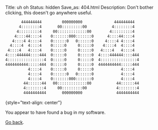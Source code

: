Title: uh oh
Status: hidden
Save_as: 404.html
Description: Don't bother clicking, this doesn't go anywhere useful.

<!-- TODO: get an image for this page? -->
<!-- markdownlint-disable blanks-around-fences -->

```txt
       444444444         000000000              444444444  
      4::::::::4       00:::::::::00           4::::::::4  
     4:::::::::4     00:::::::::::::00        4:::::::::4  
    4::::44::::4    0:::::::000:::::::0      4::::44::::4  
   4::::4 4::::4    0::::::0   0::::::0     4::::4 4::::4  
  4::::4  4::::4    0:::::0     0:::::0    4::::4  4::::4  
 4::::4   4::::4    0:::::0     0:::::0   4::::4   4::::4  
4::::444444::::444  0:::::0     0:::::0  4::::444444::::444
4::::::::::::::::4  0:::::0     0:::::0  4::::::::::::::::4
4444444444:::::444  0:::::0     0:::::0  4444444444:::::444
          4::::4    0:::::0     0:::::0            4::::4  
          4::::4    0::::::0   0::::::0            4::::4  
          4::::4    0:::::::000:::::::0            4::::4  
        44::::::44   00:::::::::::::00           44::::::44
        4::::::::4     00:::::::::00             4::::::::4
        4444444444       000000000               4444444444
```
{style="text-align: center"}

<p id="message">You appear to have found a bug in my software.</p>

[Go back](javascript:history.back()).

<script>
    // update link if it was an internal link
    var m = document.getElementById("message");
    if (/\/\/dragoncoder047.github.io\//.test(document.referrer)) {
        var repo = /dragoncoder047.github.io\/(\w+)/.exec(document.referrer)?.[1] || "dragoncoder047.github.io";
        m.innerHTML = `Sorry for the broken link. If it doesn&apos;t get fixed soon, please <a href="https://github.com/dragoncoder047/${repo}/issues/new?title=Broken%20link&body=I%20found%20a%20broken%20link.%0A%0A*%20Page%20from:%20${encodeURIComponent(document.referrer)}%0A*%20Not%20found%20page:%20${encodeURIComponent(window.location.href)}">report it</a>.`;
    }
</script>
